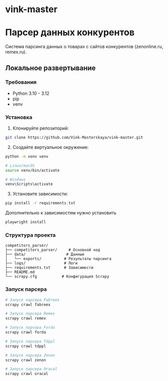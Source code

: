# vink-master
# Парсер данных конкурентов

Система парсинга данных о товарах с сайтов конкурентов (zenonline.ru, remex.ru).

## Локальное развертывание

### Требования
- Python 3.10 - 3.12
- pip
- venv

### Установка

1. Клонируйте репозиторий:
```bash
git clone https://github.com/Vink-Masterskaya/vink-master.git
```

2. Создайте виртуальное окружение:
```bash
python -m venv venv

# Linux/macOS
source venv/bin/activate

# Windows
venv\Scripts\activate
```

3. Установите зависимости:
```bash
pip install -r requirements.txt
```
Дополнительно к зависимостям нужно установить
```bash
playwright install
```

### Структура проекта

```
competitors_parser/
├── competitors_parser/     # Основной код
├── data/                  # Данные
│   └── exports/          # Результаты парсинга
├── logs/                 # Логи
├── requirements.txt      # Зависимости
├── README.md            
└── scrapy.cfg           # Конфигурация Scrapy
```

### Запуск парсера

```bash
# Запуск парсера Fabreex
scrapy crawl fabreex

# Запуск парсера Remex
scrapy crawl remex

# Запуск парсера Forda
scrapy crawl forda

# Запуск парсера Tdppl
scrapy crawl tdppl

# Запуск парсера Zenon
scrapy crawl zenon

# Запуск парсера Oracal
scrapy crawl oracal
```
